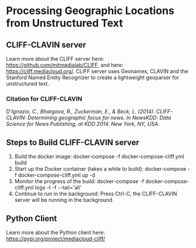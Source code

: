 # Processing Geographic Locations from Unstructured Text

## CLIFF-CLAVIN server

Learn more about the CLIFF server here: https://github.com/mitmedialab/CLIFF, and here: https://cliff.mediacloud.org/. CLIFF server uses Geonames, CLAVIN and the Stanford Named Entity Recognizer to create a lightweight geoparser for unstructured text.

### Citation for CLIFF-CLAVIN

*D’Ignazio, C., Bhargava, R., Zuckerman, E., & Beck, L. (2014). CLIFF-CLAVIN: Determining geographic focus for news. In NewsKDD: Data Science for News Publishing, at KDD 2014. New York, NY, USA.*

## Steps to Build CLIFF-CLAVIN server

1. Build the docker image: docker-compose -f docker-compose-cliff.yml build
2. Start up the Docker container (takes a while to build): docker-compose -f docker-compose-cliff.yml up -d
3. Monitor the progress of the build: docker-compose -f docker-compose-cliff.yml logs -t -f --tail='all'
4. Continue to run in the background: Press Ctrl-C, the CLIFF-CLAVIN server will be running in the background.

## Python Client

Learn more about the Python client here: https://pypi.org/project/mediacloud-cliff/

